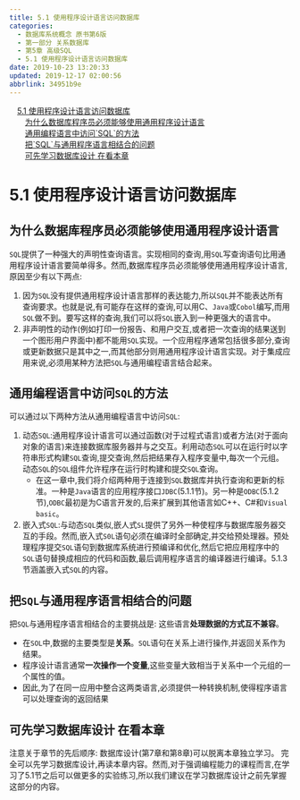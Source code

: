 ```yaml
---
title: 5.1 使用程序设计语言访问数据库
categories: 
  - 数据库系统概念 原书第6版
  - 第一部分 关系数据库
  - 第5章 高级SQL
  - 5.1 使用程序设计语言访问数据库
date: 2019-10-23 13:20:33
updated: 2019-12-17 02:00:56
abbrlink: 34951b9e
---
```

<div id='my_toc'><a href="/ReadingNotes/34951b9e/#5-1-使用程序设计语言访问数据库" class="header_1">5.1 使用程序设计语言访问数据库</a>&nbsp;<br><a href="/ReadingNotes/34951b9e/#为什么数据库程序员必须能够使用通用程序设计语言" class="header_2">为什么数据库程序员必须能够使用通用程序设计语言</a>&nbsp;<br><a href="/ReadingNotes/34951b9e/#通用编程语言中访问-SQL-的方法" class="header_2">通用编程语言中访问`SQL`的方法</a>&nbsp;<br><a href="/ReadingNotes/34951b9e/#把-SQL-与通用程序语言相结合的问题" class="header_2">把`SQL`与通用程序语言相结合的问题</a>&nbsp;<br><a href="/ReadingNotes/34951b9e/#可先学习数据库设计-在看本章" class="header_2">可先学习数据库设计 在看本章</a>&nbsp;<br></div>
<style>.header_1{margin-left: 1em;}.header_2{margin-left: 2em;}.header_3{margin-left: 3em;}.header_4{margin-left: 4em;}.header_5{margin-left: 5em;}.header_6{margin-left: 6em;}</style>
<!--more-->
<script>if (navigator.platform.search('arm')==-1){document.getElementById('my_toc').style.display = 'none';}var e,p = document.getElementsByTagName('p');while (p.length>0) {e = p[0];e.parentElement.removeChild(e);}</script>

<!--end-->
<!--SSTStart-->
# 5.1 使用程序设计语言访问数据库 #
## 为什么数据库程序员必须能够使用通用程序设计语言 ##
`SQL`提供了一种强大的声明性查询语言。实现相同的查询,用`SQL`写查询语句比用通用程序设计语言要简单得多。然而,数据库程序员必须能够使用通用程序设计语言,原因至少有以下两点:
1. 因为`SQL`没有提供通用程序设计语言那样的表达能力,所以`SQL`并不能表达所有查询要求。也就是说,有可能存在这样的查询,可以用C、`Java`或`Cobol`编写,而用`SQL`做不到。要写这样的查询,我们可以将`SQL`嵌入到一种更强大的语言中。
2. 非声明性的动作(例如打印一份报告、和用户交互,或者把一次查询的结果送到一个图形用户界面中)都不能用`SQL`实现。一个应用程序通常包括很多部分,查询或更新数据只是其中之一,而其他部分则用通用程序设计语言实现。对于集成应用来说,必须用某种方法把`SQL`与通用编程语言结合起来。

## 通用编程语言中访问`SQL`的方法 ##
可以通过以下两种方法从通用编程语言中访问`SQL`:
1. 动态`SQL`:通用程序设计语言可以通过函数(对于过程式语言)或者方法(对于面向对象的语言)来连接数据库服务器并与之交互。利用动态`SQL`可以在运行时以字符串形式构建`SQL`查询,提交查询,然后把结果存入程序变量中,每次一个元组。动态`SQL`的`SQL`组件允许程序在运行时构建和提交`SQL`查询。
    - 在这一章中,我们将介绍两种用于连接到`SQL`数据库并执行查询和更新的标准。一种是`Java`语言的应用程序接口`JDBC`(5.1.1节)。另一种是`ODBC`(5.1.2节),`ODBC`最初是为C语言开发的,后来扩展到其他语言如C++、C#和`Visual basic`。
2. 嵌入式`SQL`:与动态`SQL`类似,嵌人式`SL`提供了另外一种使程序与数据库服务器交互的手段。然而,嵌入式`S0L`语句必须在编译时全部确定,并交给预处理器。预处理程序提交`SQL`语句到数据库系统进行预编译和优化,然后它把应用程序中的`SQL`语句替换成相应的代码和函数,最后调用程序语言的编译器进行编译。5.1.3节涵盖嵌入式`SQL`的内容。

## 把`SQL`与通用程序语言相结合的问题 ##
把`SQL`与通用程序语言相结合的主要挑战是:
这些语言**处理数据的方式互不兼容**。
- 在`SOL`中,数据的主要类型是**关系**。`SQL`语句在关系上进行操作,并返回关系作为结果。
- 程序设计语言通常**一次操作一个变量**,这些变量大致相当于关系中一个元组的一个属性的值。
- 因此,为了在同一应用中整合这两类语言,必须提供一种转换机制,使得程序语言可以处理查询的返回结果

## 可先学习数据库设计 在看本章 ##
注意关于章节的先后顺序:
数据库设计(第7章和第8章)可以脱离本章独立学习。
完全可以先学习数据库设计,再读本章内容。然而,对于强调编程能力的课程而言,在学习了5.1节之后可以做更多的实验练习,所以我们建议在学习数据库设计之前先掌握这部分的内容。

<!--SSTStop-->

